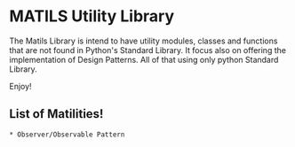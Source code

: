 # MATILS Utility Library

The Matils Library is intend to have utility modules, classes and functions
that are not found in Python's Standard Library. It focus also on offering
the implementation of Design Patterns. All of that using only python Standard
Library.

Enjoy!

## List of Matilities!

    * Observer/Observable Pattern
